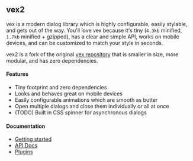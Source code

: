 ## vex2

vex is a modern dialog library which is highly configurable, easily stylable, and gets out of the way. You'll love vex because it's tiny (`4.3kb` minified, `1.7kb` minified + gzipped), has a clear and simple API, works on mobile devices, and can be customized to match your style in seconds.

vex2 is a fork of the original [vex repository](https://github.com/HubSpot/vex) that is smaller in size, more modular, and has zero dependencies.

#### Features
- Tiny footprint and zero dependencies
- Looks and behaves great on mobile devices
- Easily configurable animations which are smooth as butter
- Open multiple dialogs and close them individually or all at once
- (TODO) Built in CSS spinner for asynchronous dialogs

#### Documentation
- [Getting started](/OVERVIEW.md)
- [API Docs](/docs/intro.md)
- [Plugins](/PLUGINS.md)
